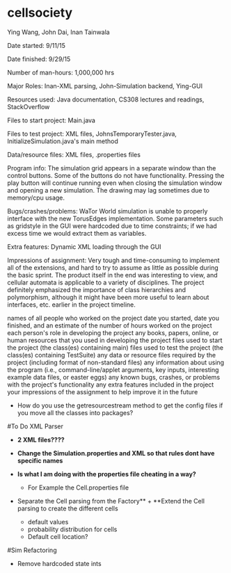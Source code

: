 # cellsociety

Ying Wang, John Dai, Inan Tainwala

Date started: 9/11/15

Date finished: 9/29/15

Number of man-hours: 1,000,000 hrs

Major Roles: Inan-XML parsing, John-Simulation backend, Ying-GUI

Resources used: Java documentation, CS308 lectures and readings, StackOverflow

Files to start project: Main.java

Files to test project: XML files, JohnsTemporaryTester.java, InitializeSimulation.java's main method

Data/resource files: XML files, .properties files

Program info: The simulation grid appears in a separate window than the control buttons. Some of the buttons do not have functionality. Pressing the play button will continue running even when closing the simulation window and opening a new simulation. The drawing may lag sometimes due to memory/cpu usage.

Bugs/crashes/problems: WaTor World simulation is unable to properly interface with the new TorusEdges implementation. Some parameters such as gridstyle in the GUI were hardcoded due to time constraints; if we had excess time we would extract them as variables.

Extra features: Dynamic XML loading through the GUI

Impressions of assignment: Very tough and time-consuming to implement all of the extensions, and hard to try to assume as little as possible during the basic sprint. The product itself in the end was interesting to view, and cellular automata is applicable to a variety of disciplines. The project definitely emphasized the importance of class hierarchies and polymorphism, although it might have been more useful to learn about interfaces, etc. earlier in the project timeline.


names of all people who worked on the project
date you started, date you finished, and an estimate of the number of hours worked on the project
each person's role in developing the project
any books, papers, online, or human resources that you used in developing the project
files used to start the project (the class(es) containing main)
files used to test the project (the class(es) containing TestSuite)
any data or resource files required by the project (including format of non-standard files)
any information about using the program (i.e., command-line/applet arguments, key inputs, interesting example data files, or easter eggs)
any known bugs, crashes, or problems with the project's functionality
any extra features included in the project
your impressions of the assignment to help improve it in the future

- How do you use the getresourcestream method to get the config files if you move all the classes into packages?



#To Do XML Parser

- **2 XML files????**
- **Change the Simulation.properties and XML so that rules dont have specific names**
- **Is what I am doing with the properties file cheating in a way?**
  + For Example the Cell.properties file

- Separate the Cell parsing from the Factory** + **Extend the Cell parsing to create the different cells
  + default values
  + probability distribution for cells
  + Default cell location?

#Sim Refactoring

- Remove hardcoded state ints
